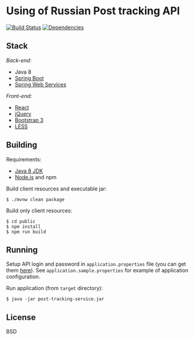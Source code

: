 Using of Russian Post tracking API
==================================

[![Build Status](https://travis-ci.org/n-at/post-tracking-service.svg?branch=master)](https://travis-ci.org/n-at/post-tracking-service)
[![Dependencies](https://app.updateimpact.com/badge/719621723833634816/post-tracking-service.svg?config=test)](https://app.updateimpact.com/latest/719621723833634816/post-tracking-service)

Stack
-----

*Back-end:*

* Java 8
* [Spring Boot](http://projects.spring.io/spring-boot/)
* [Spring Web Services](http://projects.spring.io/spring-ws/)

*Front-end:*

* [React](http://facebook.github.io/react/)
* [jQuery](http://jquery.com/)
* [Bootstrap 3](http://getbootstrap.com/)
* [LESS](http://lesscss.org/)

Building
--------

Requirements:

* [Java 8 JDK](http://www.oracle.com/technetwork/java/index.html)
* [Node.js](https://nodejs.org) and npm

Build client resources and executable jar:

    $ ./mvnw clean package

Build only client resources:

    $ cd public
    $ npm install
    $ npm run build

Running
-------

Setup API login and password in `application.properties` file (you can get them [here](https://tracking.pochta.ru/)).
See `application.sample.properties` for example of application configuration.

Run application (from `target` directory):

    $ java -jar post-tracking-service.jar

License
-------

BSD
